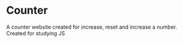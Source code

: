 # Counter
A counter website created for increase, reset and increase a number. Created for studying JS
